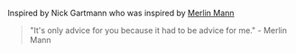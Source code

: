 Inspired by Nick Gartmann who was inspired by [Merlin Mann](https://gist.github.com/merlinmann/09af1df28d76ba028b0999f66945fd61)

> "It's only advice for you because it had to be advice for me." - Merlin Mann
